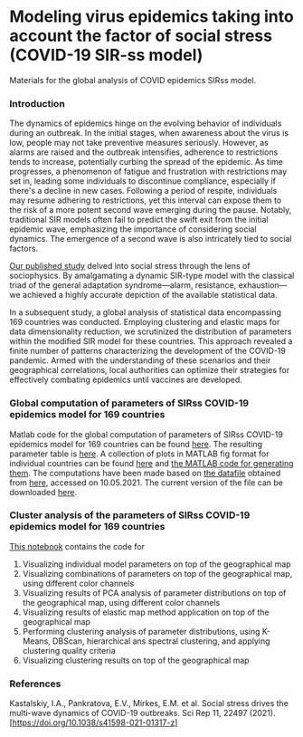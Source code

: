 # Modeling virus epidemics taking into account the factor of social stress (COVID-19 SIR-ss model)

Materials for the global analysis of COVID epidemics SIRss model. 

### Introduction

The dynamics of epidemics hinge on the evolving behavior of individuals during an outbreak. In the initial stages, when awareness about the virus is low, people may not take preventive measures seriously. However, as alarms are raised and the outbreak intensifies, adherence to restrictions tends to increase, potentially curbing the spread of the epidemic. As time progresses, a phenomenon of fatigue and frustration with restrictions may set in, leading some individuals to discontinue compliance, especially if there's a decline in new cases. Following a period of respite, individuals may resume adhering to restrictions, yet this interval can expose them to the risk of a more potent second wave emerging during the pause. Notably, traditional SIR models often fail to predict the swift exit from the initial epidemic wave, emphasizing the importance of considering social dynamics. The emergence of a second wave is also intricately tied to social factors.

[Our published study](https://doi.org/10.1038/s41598-021-01317-z) delved into social stress through the lens of sociophysics. By amalgamating a dynamic SIR-type model with the classical triad of the general adaptation syndrome—alarm, resistance, exhaustion—we achieved a highly accurate depiction of the available statistical data.

In a subsequent study, a global analysis of statistical data encompassing 169 countries was conducted. Employing clustering and elastic maps for data dimensionality reduction, we scrutinized the distribution of parameters within the modified SIR model for these countries. This approach revealed a finite number of patterns characterizing the development of the COVID-19 pandemic. Armed with the understanding of these scenarios and their geographical correlations, local authorities can optimize their strategies for effectively combating epidemics until vaccines are developed.

### Global computation of parameters of SIRss COVID-19 epidemics model for 169 countries

Matlab code for the global computation of parameters of SIRss COVID-19 epidemics model for 169 countries can be found [here](https://github.com/lamhda/COVID_SIRss/blob/main/src/SIR_coeffs_to_2x169graphs.m). The resulting parameter table is [here](https://github.com/lamhda/COVID_SIRss/blob/main/data/results/Table_parameters.xlsx). A collection of plots in MATLAB fig format for individual countries
can be found [here](https://github.com/lamhda/COVID_SIRss/blob/main/data/results/2x169%20separate%20figures.zip) and [the MATLAB code for generating them](https://github.com/lamhda/COVID_SIRss/blob/main/src/SIR_coeffs_to_2x169separate_graphs.m).
The computations have been made based on [the datafile](https://github.com/lamhda/COVID_SIRss/blob/main/data/raw/owid-covid-data-10.05.2021.xlsx) obtained from [here](https://github.com/owid/covid-19-data/tree/master/public/data), accessed on 10.05.2021. 
The current version of the file can be downloaded [here](https://covid.ourworldindata.org/data/owid-covid-data.xlsx).

### Cluster analysis of the parameters of SIRss COVID-19 epidemics model for 169 countries

[This notebook](https://github.com/lamhda/COVID_SIRss/blob/main/COVID_geographical_var4.ipynb) contains the code for 
1. Visualizing individual model parameters on top of the geographical map
2. Visualizing combinations of parameters on top of the geographical map, using different color channels
3. Visualizing results of PCA analysis of parameter distributions on top of the geographical map, using different color channels
4. Visualizing results of elastic map method application on top of the geographical map
5. Performing clustering analysis of parameter distributions, using K-Means, DBScan, hierarchical ans spectral clustering, and applying clustering quality criteria
6. Visualizing clustering results on top of the geographical map

### References

Kastalskiy, I.A., Pankratova, E.V., Mirkes, E.M. et al. Social stress drives the multi-wave dynamics of COVID-19 outbreaks. Sci Rep 11, 22497 (2021). [https://doi.org/10.1038/s41598-021-01317-z]
